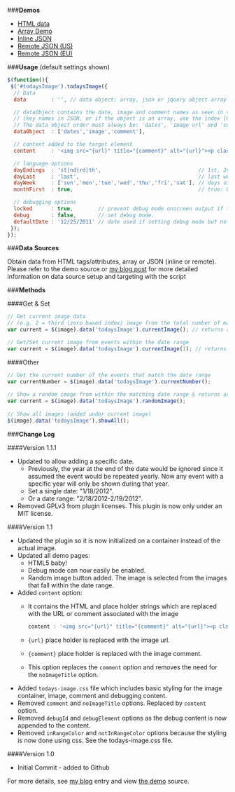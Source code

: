 ###**Demos**

* [HTML data](http://mottie.github.com/todaysImage/index.html)
* [Array Demo](http://mottie.github.com/todaysImage/todays-image-array.html)
* [Inline JSON](http://mottie.github.com/todaysImage/todays-image-json-inline.html)
* [Remote JSON (US)](http://mottie.github.com/todaysImage/todays-image-json-remote.html)
* [Remote JSON (EU)](http://mottie.github.com/todaysImage/todays-image-json-remote-eu.html)

###**Usage** (default settings shown)

```javascript
$(function(){
 $('#todaysImage').todaysImage({
  // Data
  data        : '', // data object: array, json or jquery object array

  // dataObject contains the date, image and comment names as seen in the data
  // (key names in JSON, or if the object is an array, use the index [0,1,2])
  // The data object order must always be: 'dates', 'image url' and 'comment'
  dataObject  : ['dates','image','comment'],

  // content added to the target element
  content     : '<img src="{url}" title="{comment}" alt="{url}"><p class="comment">{comment}</p>',

  // language options
  dayEndings  : 'st|nd|rd|th',                               // 1st, 2nd, 3rd, 4th, etc. (e.g. 1stMon & 3rdThu)
  dayLast     : 'last',                                      // last weekday/weekend of the month
  dayWeek     : ['sun','mon','tue','wed','thu','fri','sat'], // days of the week (case insensitive)
  monthFirst  : true,                                        // true: U.S. date format mm/dd/yy, if false: dd/mm/yy format applied

  // debugging options
  locked      : true,        // prevent debug mode onscreen output if true (debug setting from browser URL only).
  debug       : false,       // set debug mode.
  defaultDate : '12/25/2011' // date used if setting debug mode but no default date.
 });
});
```

###**Data Sources**

Obtain data from HTML tags/attributes, array or JSON (inline or remote).
Please refer to the demo source or [my blog post](http://wowmotty.blogspot.com/2010/07/todaysimage-v10.html) for more detailed information on data source setup and targeting with the script

###**Methods**

####Get & Set

```javascript
// Get current image data 
// (e.g. 2 = third (zero based index) image from the total number of matching images) 
var current = $(image).data('todaysImage').currentImage(); // returns array ['dates','image url','comment']

// Get/Set current image from events within the date range
var current = $(image).data('todaysImage').currentImage(1); // returns array ['dates','image url','comment']
```

####Other

```javascript
// Get the current number of the events that match the date range
var currentNumber = $(image).data('todaysImage').currentNumber();
 
// Show a random image from within the matching date range & returns array ['dates','image url','comment']
var current = $(image).data('todaysImage').randomImage();
 
// Show all images (added under current image)
$(image).data('todaysImage').showAll();
```

###**Change Log**

####Version 1.1.1

* Updated to allow adding a specific date.
  * Previously, the year at the end of the date would be ignored since it assumed the event would be repeated yearly. Now any event with a specific year will only be shown during that year.
  * Set a single date: "1/18/2012".
  * Or a date range: "2/18/2012-2/19/2012".
* Removed GPLv3 from plugin licenses. This plugin is now only under an MIT license.

####Version 1.1

* Updated the plugin so it is now initialized on a container instead of the actual image.
* Updated all demo pages:
  * HTML5 baby!
  * Debug mode can now easily be enabled.
  * Random image button added. The image is selected from the images that fall within the date range.
* Added `content` option:
  * It contains the HTML and place holder strings which are replaced with the URL or comment associated with the image

    ```javascript
    content : '<img src="{url}" title="{comment}" alt="{url}"><p class="comment">{comment}</p>'
    ```

  * `{url}` place holder is replaced with the image url.
  * `{comment}` place holder is replaced with the image comment.
  * This option replaces the `comment` option and removes the need for the `noImageTitle` option.
* Added `todays-image.css` file which includes basic styling for the image container, image, comment and debugging content.
* Removed `comment` and `noImageTitle` options. Replaced by `content` option.
* Removed `debugId` and `debugElement` options as the debug content is now appended to the content.
* Removed `inRangeColor` and `notInRangeColor` options because the styling is now done using css. See the todays-image.css file.

####Version 1.0

* Initial Commit - added to Github

For more details, see [my blog](http://wowmotty.blogspot.com/2010/07/todaysimage-v10.html) entry and view [the demo](http://mottie.github.com/todaysImage/index.html) source.
